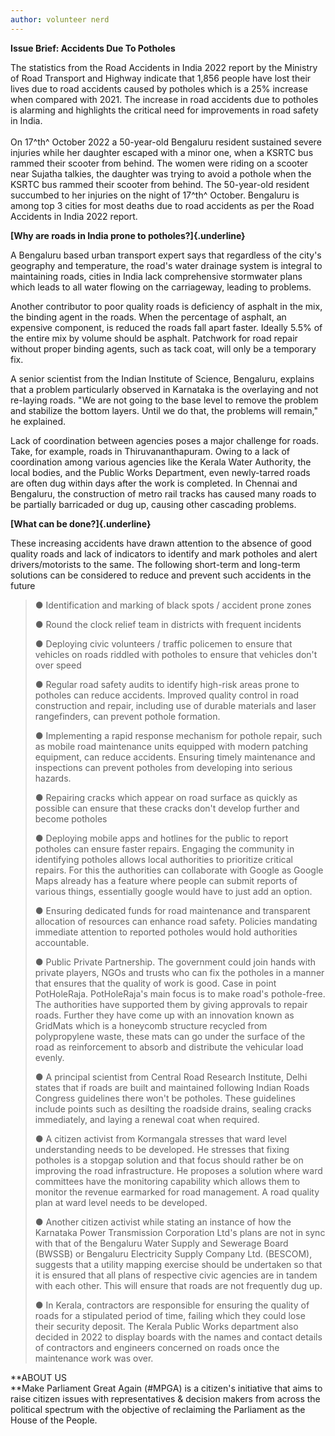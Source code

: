 ```yaml
---
author: volunteer nerd
---
```


**Issue Brief: Accidents Due To Potholes**

The statistics from the Road Accidents in India 2022 report by the
Ministry of Road Transport and Highway indicate that 1,856 people have
lost their lives due to road accidents caused by potholes which is a 25%
increase when compared with 2021. The increase in road accidents due to
potholes is alarming and highlights the critical need for improvements
in road safety in India.\
\
On 17^th^ October 2022 a 50-year-old Bengaluru resident sustained severe
injuries while her daughter escaped with a minor one, when a KSRTC bus
rammed their scooter from behind. The women were riding on a scooter
near Sujatha talkies, the daughter was trying to avoid a pothole when
the KSRTC bus rammed their scooter from behind. The 50-year-old resident
succumbed to her injuries on the night of 17^th^ October. Bengaluru is
among top 3 cities for most deaths due to road accidents as per the Road
Accidents in India 2022 report.

**[Why are roads in India prone to potholes?]{.underline}**

A Bengaluru based urban transport expert says that regardless of the
city's geography and temperature, the road's water drainage system is
integral to maintaining roads, cities in India lack comprehensive
stormwater plans which leads to all water flowing on the carriageway,
leading to problems.

Another contributor to poor quality roads is deficiency of asphalt in
the mix, the binding agent in the roads. When the percentage of asphalt,
an expensive component, is reduced the roads fall apart faster. Ideally
5.5% of the entire mix by volume should be asphalt. Patchwork for road
repair without proper binding agents, such as tack coat, will only be a
temporary fix.

A senior scientist from the Indian Institute of Science, Bengaluru,
explains that a problem particularly observed in Karnataka is the
overlaying and not re-laying roads. "We are not going to the base level
to remove the problem and stabilize the bottom layers. Until we do that,
the problems will remain," he explained.

Lack of coordination between agencies poses a major challenge for roads.
Take, for example, roads in Thiruvananthapuram. Owing to a lack of
coordination among various agencies like the Kerala Water Authority, the
local bodies, and the Public Works Department, even newly-tarred roads
are often dug within days after the work is completed. In Chennai and
Bengaluru, the construction of metro rail tracks has caused many roads
to be partially barricaded or dug up, causing other cascading problems.

**[What can be done?]{.underline}**

These increasing accidents have drawn attention to the absence of good
quality roads and lack of indicators to identify and mark potholes and
alert drivers/motorists to the same. The following short-term and
long-term solutions can be considered to reduce and prevent such
accidents in the future

> ● Identification and marking of black spots / accident prone zones
>
> ● Round the clock relief team in districts with frequent incidents
>
> ● Deploying civic volunteers / traffic policemen to ensure that
> vehicles on roads riddled with potholes to ensure that vehicles don't
> over speed
>
> ● Regular road safety audits to identify high-risk areas prone to
> potholes can reduce accidents. Improved quality control in road
> construction and repair, including use of durable materials and laser
> rangefinders, can prevent pothole formation.
>
> ● Implementing a rapid response mechanism for pothole repair, such as
> mobile road maintenance units equipped with modern patching equipment,
> can reduce accidents. Ensuring timely maintenance and inspections can
> prevent potholes from developing into serious hazards.
>
> ● Repairing cracks which appear on road surface as quickly as possible
> can ensure that these cracks don't develop further and become potholes
>
> ● Deploying mobile apps and hotlines for the public to report potholes
> can ensure faster repairs. Engaging the community in identifying
> potholes allows local authorities to prioritize critical repairs. For
> this the authorities can collaborate with Google as Google Maps
> already has a feature where people can submit reports of various
> things, essentially google would have to just add an option.
>
> ● Ensuring dedicated funds for road maintenance and transparent
> allocation of resources can enhance road safety. Policies mandating
> immediate attention to reported potholes would hold authorities
> accountable.
>
> ● Public Private Partnership. The government could join hands with
> private players, NGOs and trusts who can fix the potholes in a manner
> that ensures that the quality of work is good. Case in point
> PotHoleRaja. PotHoleRaja's main focus is to make road's pothole-free.
> The authorities have supported them by giving approvals to repair
> roads. Further they have come up with an innovation known as GridMats
> which is a honeycomb structure recycled from polypropylene waste,
> these mats can go under the surface of the road as reinforcement to
> absorb and distribute the vehicular load evenly.
>
> ● A principal scientist from Central Road Research Institute, Delhi
> states that if roads are built and maintained following Indian Roads
> Congress guidelines there won't be potholes. These guidelines include
> points such as desilting the roadside drains, sealing cracks
> immediately, and laying a renewal coat when required.
>
> ● A citizen activist from Kormangala stresses that ward level
> understanding needs to be developed. He stresses that fixing potholes
> is a stopgap solution and that focus should rather be on improving the
> road infrastructure. He proposes a solution where ward committees have
> the monitoring capability which allows them to monitor the revenue
> earmarked for road management. A road quality plan at ward level needs
> to be developed.
>
> ● Another citizen activist while stating an instance of how the
> Karnataka Power Transmission Corporation Ltd's plans are not in sync
> with that of the Bengaluru Water Supply and Sewerage Board (BWSSB) or
> Bengaluru Electricity Supply Company Ltd. (BESCOM), suggests that a
> utility mapping exercise should be undertaken so that it is ensured
> that all plans of respective civic agencies are in tandem with each
> other. This will ensure that roads are not frequently dug up.
>
> ● In Kerala, contractors are responsible for ensuring the quality of
> roads for a stipulated period of time, failing which they could lose
> their security deposit. The Kerala Public Works department also
> decided in 2022 to display boards with the names and contact details
> of contractors and engineers concerned on roads once the maintenance
> work was over.

**ABOUT US\
**Make Parliament Great Again (#MPGA) is a citizen's initiative that
aims to raise citizen issues with representatives & decision makers from
across the political spectrum with the objective of reclaiming the
Parliament as the House of the People.
